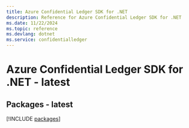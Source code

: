 ```yaml
---
title: Azure Confidential Ledger SDK for .NET
description: Reference for Azure Confidential Ledger SDK for .NET
ms.date: 11/22/2024
ms.topic: reference
ms.devlang: dotnet
ms.service: confidentialledger
---
```

# Azure Confidential Ledger SDK for .NET - latest
## Packages - latest
[!INCLUDE [packages](confidential-ledger-index.md)]